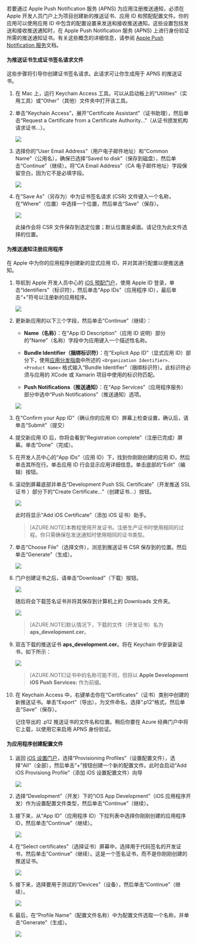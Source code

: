 

若要通过 Apple Push Notification 服务 (APNS) 为应用注册推送通知，必须在 Apple 开发人员门户上为项目创建新的推送证书、应用 ID 和预配配置文件。你的应用可以使用应用 ID 中包含的配置设置来发送和接收推送通知。这些设置包括发送和接收推送通知时，在 Apple Push Notification 服务 (APNS) 上进行身份验证所需的推送通知证书。有关这些概念的详细信息，请参阅 [Apple Push Notification 服务](http://go.microsoft.com/fwlink/p/?LinkId=272584)文档。


#### 为推送证书生成证书签名请求文件

这些步骤将引导你创建证书签名请求。此请求可让你生成用于 APNS 的推送证书。

1. 在 Mac 上，运行 Keychain Access 工具。可以从启动板上的“Utilities”（实用工具）或“Other”（其他）文件夹中打开该工具。

2. 单击“Keychain Access”，展开“Certificate Assistant”（证书助理），然后单击“Request a Certificate from a Certificate Authority...”（从证书颁发机构请求证书...）。

  	![](./media/notification-hubs-xamarin-enable-apple-push-notifications/notification-hubs-request-cert-from-ca.png)

3. 选择你的“User Email Address”（用户电子邮件地址）和“Common Name”（公用名），确保已选择“Saved to disk”（保存到磁盘），然后单击“Continue”（继续）。将“CA Email Address”（CA 电子邮件地址）字段保留空白，因为它不是必填字段。

  	![](./media/notification-hubs-xamarin-enable-apple-push-notifications/notification-hubs-csr-info.png)

4. 在“Save As”（另存为）中为证书签名请求 (CSR) 文件键入一个名称，在“Where”（位置）中选择一个位置，然后单击“Save”（保存）。

  	![](./media/notification-hubs-xamarin-enable-apple-push-notifications/notification-hubs-save-csr.png)

  	此操作会将 CSR 文件保存到选定位置；默认位置是桌面。请记住为此文件选择的位置。


#### 为推送通知注册应用程序

在 Apple 中为你的应用程序创建新的显式应用 ID，并对其进行配置以便推送通知。

1. 导航到 Apple 开发人员中心的 [iOS 预配门户](http://go.microsoft.com/fwlink/p/?LinkId=272456)，使用 Apple ID 登录，单击“Identifiers”（标识符），然后单击“App IDs”（应用程序 ID），最后单击“+”符号以注册新的应用程序。

   	![](./media/notification-hubs-xamarin-enable-apple-push-notifications/notification-hubs-ios-appids.png)

2. 更新新应用的以下三个字段，然后单击“Continue”（继续）：

	* **Name（名称）**：在“App ID Description”（应用 ID 说明）部分的“Name”（名称）字段中为应用键入一个描述性名称。
	
	* **Bundle Identifier（捆绑标识符）**：在“Explicit App ID”（显式应用 ID）部分下，使用[应用分发指南](https://developer.apple.com/library/mac/documentation/IDEs/Conceptual/AppDistributionGuide/ConfiguringYourApp/ConfiguringYourApp.html#//apple_ref/doc/uid/TP40012582-CH28-SW8)中所述的 `<Organization Identifier>.<Product Name>` 格式输入“Bundle Identifier”（捆绑标识符）。此标识符必须与应用的 XCode 或 Xamarin 项目中使用的标识符匹配。
	 
	* **Push Notifications（推送通知）**：在“App Services”（应用程序服务）部分中选中“Push Notifications”（推送通知）选项。

	![](./media/notification-hubs-xamarin-enable-apple-push-notifications/notification-hubs-new-appid-info.png)

3.	在“Confirm your App ID”（确认你的应用 ID）屏幕上检查设置，确认后，请单击“Submit”（提交）

4. 	提交新应用 ID 后，你将会看到“Registration complete”（注册已完成）屏幕。单击“Done”（完成）。

5. 在开发人员中心的“App IDs”（应用 ID）下，找到你刚刚创建的应用 ID，然后单击其所在行。单击应用 ID 行会显示应用详细信息。单击底部的“Edit”（编辑）按钮。

6. 滚动到屏幕底部并单击“Development Push SSL Certificate”（开发推送 SSL 证书 ）部分下的“Create Certificate...”（创建证书...）按钮。

   	![](./media/notification-hubs-xamarin-enable-apple-push-notifications/notification-hubs-appid-create-cert.png)

   	此时将显示“Add iOS Certificate”（添加 iOS 证书）助手。

    > [AZURE.NOTE]本教程使用开发证书。注册生产证书时使用相同的过程。你只需确保在发送通知时使用相同的证书类型。

7. 单击“Choose File”（选择文件），浏览到推送证书 CSR 保存到的位置。然后单击“Generate”（生成）。

  	![](./media/notification-hubs-xamarin-enable-apple-push-notifications/notification-hubs-appid-cert-choose-csr.png)

8. 门户创建证书之后，请单击“Download”（下载）按钮。

  	![](./media/notification-hubs-xamarin-enable-apple-push-notifications/notification-hubs-appid-download-cert.png)

   	随后将会下载签名证书并将其保存到计算机上的 Downloads 文件夹。

  	![](./media/notification-hubs-enable-apple-push-notifications/notification-hubs-cert-downloaded.png)

    > [AZURE.NOTE]默认情况下，下载的文件（开发证书）名为 **aps\_development.cer**。

9. 双击下载的推送证书 **aps\_development.cer**。将在 Keychain 中安装新证书，如下所示：

   	![](./media/notification-hubs-xamarin-enable-apple-push-notifications/notification-hubs-cert-in-keychain.png)

    > [AZURE.NOTE]证书中的名称可能不同，但将以 **Apple Development iOS Push Services:** 作为前缀。

10. 在 Keychain Access 中，右键单击你在“Certificates”（证书）类别中创建的新推送证书。单击“Export”（导出），为文件命名，选择“.p12”格式，然后单击“Save”（保存）。

	记住导出的 .p12 推送证书的文件名和位置。稍后你要在 Azure 经典门户中将它上载，以使用它来启用 APNS 身份验证。



#### 为应用程序创建配置文件

1. 返回 <a href="http://go.microsoft.com/fwlink/p/?LinkId=272456" target="_blank">iOS 设置门户</a>，选择“Provisioning Profiles”（设置配置文件），选择“All”（全部），然后单击“+”按钮创建一个新的配置文件。此时会启动“Add iOS Provisiong Profile”（添加 iOS 设置配置文件）向导

   	![](./media/notification-hubs-xamarin-enable-apple-push-notifications/notification-hubs-new-provisioning-profile.png)

2. 选择“Development”（开发）下的“iOS App Development”（iOS 应用程序开发）作为设置配置文件类型，然后单击“Continue”（继续）。


3. 接下来，从“App ID”（应用程序 ID）下拉列表中选择你刚刚创建的应用程序 ID，然后单击“Continue”（继续）。

   	![](./media/notification-hubs-xamarin-enable-apple-push-notifications/notification-hubs-select-appid-for-provisioning.png)


4. 在“Select certificates”（选择证书）屏幕中，选择用于代码签名的开发证书，然后单击“Continue”（继续）。这是一个签名证书，而不是你刚刚创建的推送证书。

   	![](./media/notification-hubs-xamarin-enable-apple-push-notifications/notification-hubs-provisioning-select-cert.png)


5. 接下来，选择要用于测试的“Devices”（设备），然后单击“Continue”（继续）。

   	![](./media/notification-hubs-xamarin-enable-apple-push-notifications/notification-hubs-provisioning-select-devices.png)


6. 最后，在“Profile Name”（配置文件名称）中为配置文件选取一个名称，并单击“Generate”（生成）。

   	![](./media/notification-hubs-xamarin-enable-apple-push-notifications/notification-hubs-provisioning-name-profile.png)

<!---HONumber=Mooncake_0104_2016-->